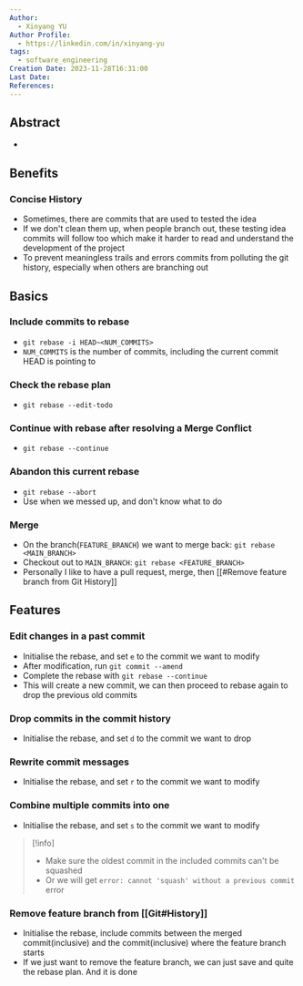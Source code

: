 ```yaml
---
Author:
  - Xinyang YU
Author Profile:
  - https://linkedin.com/in/xinyang-yu
tags:
  - software_engineering
Creation Date: 2023-11-28T16:31:00
Last Date: 
References:
---
```

## Abstract
- 


## Benefits
### Concise History
- Sometimes, there are commits that are used to tested the idea
- If we don't clean them up, when people branch out, these testing idea commits will follow too which make it harder to read and understand the development of the project
- To prevent meaningless trails and errors commits from polluting the git history, especially when others are branching out

## Basics
### Include commits to rebase
- `git rebase -i HEAD~<NUM_COMMITS>`
- `NUM_COMMITS` is the number of commits, including the current commit HEAD is pointing to
### Check the rebase plan
- `git rebase --edit-todo`
### Continue with rebase after resolving a Merge Conflict
- `git rebase --continue`
### Abandon this current rebase
- `git rebase --abort`
- Use when we messed up, and don't know what to do
### Merge 
- On the branch(`FEATURE_BRANCH`) we want to merge back: `git rebase <MAIN_BRANCH>`
- Checkout out to `MAIN_BRANCH`: `git rebase <FEATURE_BRANCH>`
- Personally I like to have a pull request, merge, then [[#Remove feature branch from Git History]]


## Features
### Edit changes in a past commit
- Initialise the rebase, and set `e` to the commit we want to modify
- After modification, run `git commit --amend`
- Complete the rebase with `git rebase --continue`
- This will create a new commit, we can then proceed to rebase again to drop the previous old commits
### Drop commits in the commit history
- Initialise the rebase, and set `d` to the commit we want to drop
### Rewrite commit messages
- Initialise the rebase, and set `r` to the commit we want to modify
### Combine multiple commits into one
- Initialise the rebase, and set `s` to the commit we want to modify
>[!info]
>- Make sure the oldest commit in the included commits can't be squashed 
>- Or we will get `error: cannot 'squash' without a previous commit` error
### Remove feature branch from [[Git#History]]
- Initialise the rebase, include commits between the merged commit(inclusive) and the commit(inclusive) where the feature branch starts 
- If we just want to remove the feature branch, we can just save and quite the rebase plan. And it is done